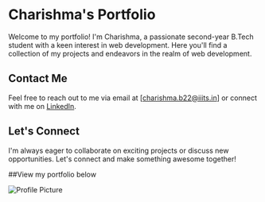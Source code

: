 # Charishma's Portfolio

Welcome to my portfolio! I'm Charishma, a passionate second-year B.Tech student with a keen interest in web development. Here you'll find a collection of my projects and endeavors in the realm of web development.

## Contact Me

Feel free to reach out to me via email at [charishma.b22@iiits.in] or connect with me on [LinkedIn](https://www.linkedin.com/in/charishma-bollineni-46a625283/).

## Let's Connect

I'm always eager to collaborate on exciting projects or discuss new opportunities. Let's connect and make something awesome together!

##View my portfolio below

![Profile Picture](https://ibb.co/7rJptrj)
